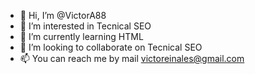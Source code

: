 - 👋 Hi, I’m @VictorA88
- 👀 I’m interested in Tecnical SEO
- 🌱 I’m currently learning HTML
- 💞️ I’m looking to collaborate on Tecnical SEO
- 📫 You can reach me by mail victoreinales@gmail.com

<!---
VictorA88/VictorA88 is a ✨ special ✨ repository because its `README.md` (this file) appears on your GitHub profile.
You can click the Preview link to take a look at your changes.
--->
